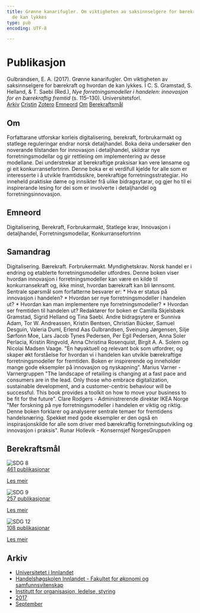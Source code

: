 ```yaml
---
title: Grønne kanarifugler. Om viktigheten av saksinnselgere for bærekraft og hvordan
  de kan lykkes
type: pub
encoding: UTF-8

---
```

<h1>Publikasjon</h1>
<article id="csl-bib-container-GGRH7UKG" class="csl-bib-container">
  <div class="csl-bib-body"> <div class="csl-entry">Gulbrandsen, E. A. (2017). Grønne kanarifugler. Om viktigheten av saksinnselgere for bærekraft og hvordan de kan lykkes. I C. S. Gramstad, S. Helland, &#38; T. Saebi (Red.), <i>Nye forretningsmodeller i handelen: innovasjon for en bærekraftig fremtid</i> (s. 115–130). Universitetsforl.</div> </div>
  <div class="csl-bib-buttons">
    <a href="#taxonomy-article-GGRH7UKG" alt="archive" class="csl-bib-button">Arkiv</a>
    <a href="https://app.cristin.no/results/show.jsf?id=1497546" alt="Cristin" class="csl-bib-button">Cristin</a>
    <a href="http://zotero.org/groups/5881554/items/GGRH7UKG" alt="Zotero" class="csl-bib-button">Zotero</a>
    <a href="#keywords-article-GGRH7UKG" alt="keywords" class="csl-bib-button">Emneord</a>
    <a href="#about-article-GGRH7UKG" alt="about_pub" class="csl-bib-button">Om</a>
    <a href="#sdg-article-GGRH7UKG" alt="sdg" class="csl-bib-button">Berekraftsmål</a>
  </div>
  <div id="csl-bib-meta-container-GGRH7UKG"></div>
</article>
<div id="csl-bib-meta-GGRH7UKG" class="csl-bib-meta">
  <article id="about-article-GGRH7UKG" class="about_pub-article">
    <h1>Om</h1>
    Forfattarane utforskar korleis digitalisering, berekraft, forbrukarmakt og statlege reguleringar endrar norsk detaljhandel. Boka deira undersøker den noverande tilstanden for innovasjon i detaljhandel, skildrar nye forretningsmodellar og gir rettleiing om implementering av desse modellane. Dei understrekar at berekraftige praksisar kan vere lønsame og gi eit konkurransefortrinn. Denne boka er ei verdifull kjelde for alle som er interesserte i å utvikle framtidssikre, berekraftige forretningsstrategiar. Ho inneheld praktiske døme og innsikter frå ulike bidragsytarar, og gjer ho til ei inspirerande lesing for dei som er involverte i detaljhandel og forretningsinnovasjon.
  </article>
  <article id="keywords-article-GGRH7UKG" class="keywords-article">
    <h1>Emneord</h1>
    Digitalisering, Berekraft, Forbrukarmakt, Statlege krav, Innovasjon i detaljhandel, Forretningsmodellar, Konkurransefortrinn
  </article>
  <article id="abstract-article-GGRH7UKG" class="abstract-article">
    <h1>Samandrag</h1>
    Digitalisering. Bærekraft. Forbrukermakt. Myndighetskrav. Norsk handel er i endring og etablerte forretningsmodeller utfordres. Denne boken viser hvordan innovasjon i forretningsmodeller kan være en kilde til konkurransekraft og, ikke minst, hvordan bærekraft kan bli lønnsomt. Sentrale spørsmål som forfatterne besvarer er: * Hva er status på innovasjon i handelen? * Hvordan ser nye forretningsmodeller i handelen ut? * Hvordan kan man implementere nye forretningsmodeller? * Hvordan ser fremtiden til handelen ut? Redaktører for boken er Camilla Skjelsbæk Gramstad, Sigrid Helland og Tina Saebi. Andre bidragsytere er Sunniva Adam, Tor W. Andreassen, Kristin Bentsen, Christian Bücker, Samuel Desguin, Valeria Duml, Erlend Aas Gulbrandsen, Sveinung Jørgensen, Silje Sørfonn Moe, Lars Jacob Tynes Pedersen, Per Egil Pedersen, Anna Soler Perlacia, Kristin Ringvold, Anna Christina Rosenquist, Birgit A. A. Solem og Nicolai Madsen Vaage. "En høyaktuell og relevant bok som utfordrer, og skaper økt forståelse for hvordan vi i handelen kan utvikle bærekraftige forretningsmodeller for fremtiden. Boken er inspirerende og inneholder mange gode eksempler på innovasjon og nyskapning". Marius Varner - Varnergruppen "The landscape of retailing is changing at a fast pace and consumers are in the lead. Only those who embrace digitalization, sustainable development, and a customer-centric behaviour will be successful. This book provides a toolkit on how to move your business to be fit for the future". Clare Rodgers - Administrerende direktør IKEA Norge "Mer forskning på nye forretningsmodeller i handelen er viktig og riktig. Denne boken forklarer og analyserer sentrale temaer for fremtidens handelsnæring. Spekket med gode eksempler er den også en inspirasjonskilde for alle som driver med bærekraftig forretningsutvikling og innovasjon i praksis". Runar Hollevik - Konsernsjef NorgesGruppen
  </article>
  <article id="sdg-article-GGRH7UKG" class="sdg-article">
    <h1>Berekraftsmål</h1>
    <div class="sdg-container"><div id="sdg8" class="sdg">
        <img src="{{< params subfolder >}}images/sdg/sdg08_nn.png" class="image" alt="SDG 8">
        <div class="sdg-overlay">
          <a href="{{< params subfolder >}}nn/archive/?sdg=8#archive" class="sdg-publication-count"><span>461</span> publikasjonar</a>
          <p><a href="https://fn.no/om-fn/fns-baerekraftsmaal/anstendig-arbeid-og-oekonomisk-vekst?lang=nno-NO" class="sdg-read-more">Les meir</a></p>
        </div>
      </div> <div id="sdg9" class="sdg">
        <img src="{{< params subfolder >}}images/sdg/sdg09_nn.png" class="image" alt="SDG 9">
        <div class="sdg-overlay">
          <a href="{{< params subfolder >}}nn/archive/?sdg=9#archive" class="sdg-publication-count"><span>257</span> publikasjonar</a>
          <p><a href="https://fn.no/om-fn/fns-baerekraftsmaal/industri-innovasjon-og-infrastruktur?lang=nno-NO" class="sdg-read-more">Les meir</a></p>
        </div>
      </div> <div id="sdg12" class="sdg">
        <img src="{{< params subfolder >}}images/sdg/sdg12_nn.png" class="image" alt="SDG 12">
        <div class="sdg-overlay">
          <a href="{{< params subfolder >}}nn/archive/?sdg=12#archive" class="sdg-publication-count"><span>108</span> publikasjonar</a>
          <p><a href="https://fn.no/om-fn/fns-baerekraftsmaal/ansvarlig-forbruk-og-produksjon?lang=nno-NO" class="sdg-read-more">Les meir</a></p>
        </div>
      </div></div>
  </article>
  <article id="taxonomy-article-GGRH7UKG" class="taxonomy-article">
    <h1>Arkiv</h1>
    <ul>
      <li><a href="{{< params subfolder >}}nn/archive/?key=3DCRN523">Universitetet i Innlandet</a></li>
      <li><a href="{{< params subfolder >}}nn/archive/?key=DU8Q9LN9">Handelshøgskolen Innlandet - Fakultet for økonomi og samfunnsvitenskap</a></li>
      <li><a href="{{< params subfolder >}}nn/archive/?key=4LUWR3ZM">Institutt for organisasjon, ledelse, styring</a></li>
      <li><a href="{{< params subfolder >}}nn/archive/?key=KF5I8TQ8">2017</a></li>
      <li><a href="{{< params subfolder >}}nn/archive/?key=L3AYBRRN">September</a></li>
    </ul>
  </article>
</div>
